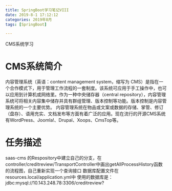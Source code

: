 ```yaml
---
title: SpringBoot学习笔记VIII
date: 2019-8-1 17:12:12
categories: 2019年8月
tags: [SpringBoot]

---
```


CMS系统学习

<!-- more -->
# CMS系统简介
内容管理系统（英语：content management system，缩写为 CMS）是指在一个合作模式下，用于管理工作流程的一套制度。该系统可应用于手工操作中，也可以应用到计算机或网络里。作为一种中央储存器（central repository），内容管理系统可将相关内容集中储存并具有群组管理、版本控制等功能。版本控制是内容管理系统的一个主要优势。
内容管理系统在物品或文案或数据的存储、掌管、修订（盘存）、语用充实、文档发布等方面有着广泛的应用。现在流行的开源CMS系统有WordPress、Joomla!、Drupal、Xoops、CmsTop等。

# 任务描述
saas-cms 的Respository中建立自己的分支，在controller/creditreview/TransportController中画出getAllProcessHistory函数的流程图，自己重新实现一个查询接口
数据库配置文件在resources.local/application.yml中
使用的数据库是：jdbc:mysql://10.143.248.78:3306/creditreview?
